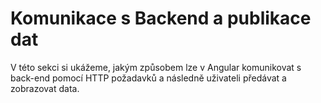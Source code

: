 # Komunikace s Backend a publikace dat

V této sekci si ukážeme, jakým způsobem lze v Angular komunikovat s back-end pomocí HTTP požadavků a následně uživateli předávat a zobrazovat data.
